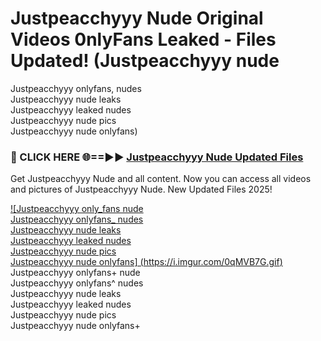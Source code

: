 # Justpeacchyyy Nude Original Videos 0nlyFans Leaked - Files Updated! (Justpeacchyyy nude<br>

Justpeacchyyy onlyfans, nudes<br>
Justpeacchyyy nude leaks<br>
Justpeacchyyy leaked nudes<br>
Justpeacchyyy nude pics<br>
Justpeacchyyy nude onlyfans)

<h3>🔴 CLICK HERE 🌐==►► <a href="https://tinyurl.com/leaks-videos" rel="nofollow">Justpeacchyyy Nude Updated Files</a></h3>

Get Justpeacchyyy Nude and all content. Now you can access all videos and pictures of Justpeacchyyy Nude. New Updated Files 2025!

[![Justpeacchyyy only_fans nude<br>
Justpeacchyyy onlyfans_ nudes<br>
Justpeacchyyy nude leaks<br>
Justpeacchyyy leaked nudes<br>
Justpeacchyyy nude pics<br>
Justpeacchyyy nude onlyfans]
(https://i.imgur.com/0qMVB7G.gif)](https://tinyurl.com/leaks-videos)
Justpeacchyyy onlyfans+ nude<br>
Justpeacchyyy onlyfans^ nudes<br>
Justpeacchyyy nude leaks<br>
Justpeacchyyy leaked nudes<br>
Justpeacchyyy nude pics<br>
Justpeacchyyy nude onlyfans+